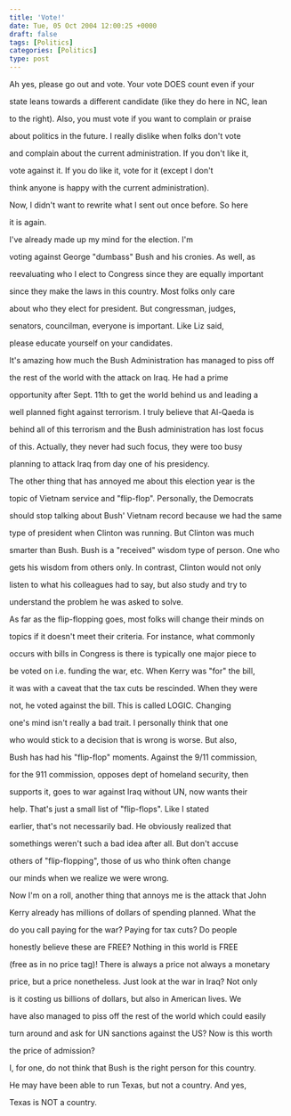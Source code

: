 ```yaml
---
title: 'Vote!'
date: Tue, 05 Oct 2004 12:00:25 +0000
draft: false
tags: [Politics]
categories: [Politics]
type: post
---
```


Ah yes, please go out and vote. Your vote DOES count even if your

state leans towards a different candidate (like they do here in NC, lean

to the right). Also, you must vote if you want to complain or praise

about politics in the future. I really dislike when folks don't vote

and complain about the current administration. If you don't like it,

vote against it. If you do like it, vote for it (except I don't

think anyone is happy with the current administration).

Now, I didn't want to rewrite what I sent out once before. So here

it is again.

I've already made up my mind for the election. I'm

voting against George "dumbass" Bush and his cronies. As well, as

reevaluating who I elect to Congress since they are equally important

since they make the laws in this country. Most folks only care

about who they elect for president. But congressman, judges,

senators, councilman, everyone is important. Like Liz said,

please educate yourself on your candidates.

It's amazing how much the Bush Administration has managed to piss off

the rest of the world with the attack on Iraq. He had a prime

opportunity after Sept. 11th to get the world behind us and leading a

well planned fight against terrorism. I truly believe that Al-Qaeda is

behind all of this terrorism and the Bush administration has lost focus

of this. Actually, they never had such focus, they were too busy

planning to attack Iraq from day one of his presidency.

The other thing that has annoyed me about this election year is the

topic of Vietnam service and "flip-flop". Personally, the Democrats

should stop talking about Bush' Vietnam record because we had the same

type of president when Clinton was running. But Clinton was much

smarter than Bush. Bush is a "received" wisdom type of person. One who

gets his wisdom from others only. In contrast, Clinton would not only

listen to what his colleagues had to say, but also study and try to

understand the problem he was asked to solve.

As far as the flip-flopping goes, most folks will change their minds on

topics if it doesn't meet their criteria. For instance, what commonly

occurs with bills in Congress is there is typically one major piece to

be voted on i.e. funding the war, etc. When Kerry was "for" the bill,

it was with a caveat that the tax cuts be rescinded. When they were

not, he voted against the bill. This is called LOGIC. Changing

one's mind isn't really a bad trait. I personally think that one

who would stick to a decision that is wrong is worse. But also,

Bush has had his "flip-flop" moments. Against the 9/11 commission,

for the 911 commission, opposes dept of homeland security, then

supports it, goes to war against Iraq without UN, now wants their

help. That's just a small list of "flip-flops". Like I stated

earlier, that's not necessarily bad. He obviously realized that

somethings weren't such a bad idea after all. But don't accuse

others of "flip-flopping", those of us who think often change

our minds when we realize we were wrong.

Now I'm on a roll, another thing that annoys me is the attack that John

Kerry already has millions of dollars of spending planned. What the

do you call paying for the war? Paying for tax cuts? Do people

honestly believe these are FREE? Nothing in this world is FREE

(free as in no price tag)! There is always a price not always a monetary

price, but a price nonetheless. Just look at the war in Iraq? Not only

is it costing us billions of dollars, but also in American lives. We

have also managed to piss off the rest of the world which could easily

turn around and ask for UN sanctions against the US? Now is this worth

the price of admission?

I, for one, do not think that Bush is the right person for this country.

He may have been able to run Texas, but not a country. And yes,

Texas is NOT a country.